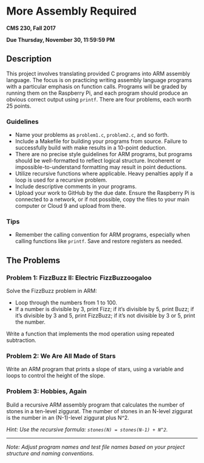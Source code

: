 # More Assembly Required

**CMS 230, Fall 2017**

**Due Thursday, November 30, 11:59:59 PM**

## Description

This project involves translating provided C programs into ARM assembly language. The focus is on practicing writing assembly language programs with a particular emphasis on function calls. Programs will be graded by running them on the Raspberry Pi, and each program should produce an obvious correct output using `printf`. There are four problems, each worth 25 points.

### Guidelines

- Name your problems as `problem1.c`, `problem2.c`, and so forth.
- Include a Makefile for building your programs from source. Failure to successfully build with make results in a 10-point deduction.
- There are no precise style guidelines for ARM programs, but programs should be well-formatted to reflect logical structure. Incoherent or impossible-to-understand formatting may result in point deductions.
- Utilize recursive functions where applicable. Heavy penalties apply if a loop is used for a recursive problem.
- Include descriptive comments in your programs.
- Upload your work to GitHub by the due date. Ensure the Raspberry Pi is connected to a network, or if not possible, copy the files to your main computer or Cloud 9 and upload from there.

### Tips

- Remember the calling convention for ARM programs, especially when calling functions like `printf`. Save and restore registers as needed.

## The Problems

### Problem 1: FizzBuzz II: Electric FizzBuzzoogaloo

Solve the FizzBuzz problem in ARM:

- Loop through the numbers from 1 to 100.
- If a number is divisible by 3, print Fizz; if it’s divisible by 5, print Buzz; if it’s divisible by 3 and 5, print FizzBuzz; if it’s not divisible by 3 or 5, print the number.

Write a function that implements the mod operation using repeated subtraction.

### Problem 2: We Are All Made of Stars

Write an ARM program that prints a slope of stars, using a variable and loops to control the height of the slope.

### Problem 3: Hobbies, Again

Build a recursive ARM assembly program that calculates the number of stones in a ten-level ziggurat. The number of stones in an N-level ziggurat is the number in an (N-1)-level ziggurat plus N^2.

*Hint: Use the recursive formula: `stones(N) = stones(N-1) + N^2`.*

---

*Note: Adjust program names and test file names based on your project structure and naming conventions.*
